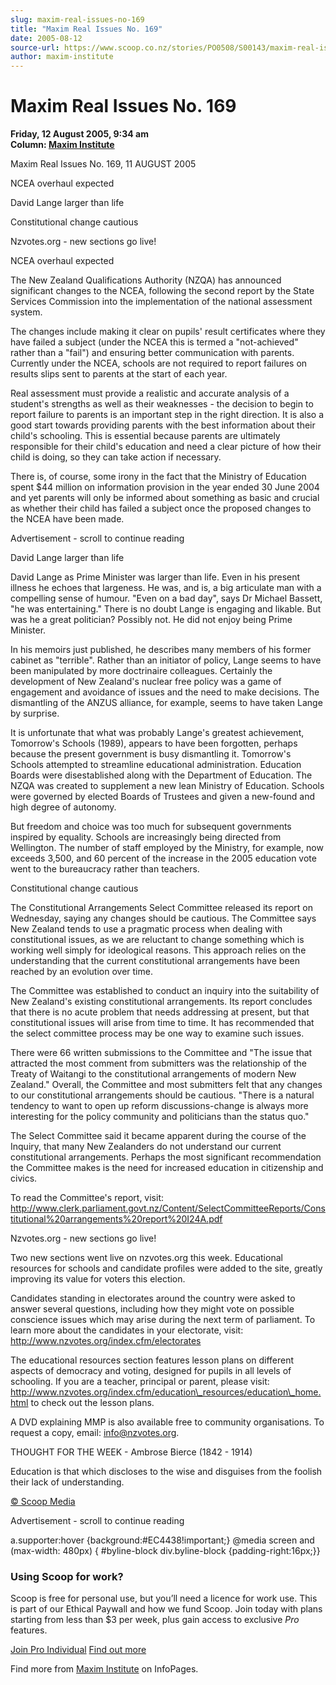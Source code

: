 ```yaml
---
slug: maxim-real-issues-no-169
title: "Maxim Real Issues No. 169"
date: 2005-08-12
source-url: https://www.scoop.co.nz/stories/PO0508/S00143/maxim-real-issues-no-169.htm
author: maxim-institute
---
```

Maxim Real Issues No. 169
=========================

**Friday, 12 August 2005, 9:34 am**  
**Column: [Maxim Institute](https://info.scoop.co.nz/Maxim_Institute)**

Maxim Real Issues No. 169, 11 AUGUST 2005

NCEA overhaul expected

David Lange larger than life

Constitutional change cautious

Nzvotes.org - new sections go live!

  

NCEA overhaul expected

The New Zealand Qualifications Authority (NZQA) has announced significant changes to the NCEA, following the second report by the State Services Commission into the implementation of the national assessment system.

The changes include making it clear on pupils' result certificates where they have failed a subject (under the NCEA this is termed a "not-achieved" rather than a "fail") and ensuring better communication with parents. Currently under the NCEA, schools are not required to report failures on results slips sent to parents at the start of each year.

Real assessment must provide a realistic and accurate analysis of a student's strengths as well as their weaknesses - the decision to begin to report failure to parents is an important step in the right direction. It is also a good start towards providing parents with the best information about their child's schooling. This is essential because parents are ultimately responsible for their child's education and need a clear picture of how their child is doing, so they can take action if necessary.

There is, of course, some irony in the fact that the Ministry of Education spent $44 million on information provision in the year ended 30 June 2004 and yet parents will only be informed about something as basic and crucial as whether their child has failed a subject once the proposed changes to the NCEA have been made.

Advertisement - scroll to continue reading





  
David Lange larger than life

David Lange as Prime Minister was larger than life. Even in his present illness he echoes that largeness. He was, and is, a big articulate man with a compelling sense of humour. "Even on a bad day", says Dr Michael Bassett, "he was entertaining." There is no doubt Lange is engaging and likable. But was he a great politician? Possibly not. He did not enjoy being Prime Minister.

In his memoirs just published, he describes many members of his former cabinet as "terrible". Rather than an initiator of policy, Lange seems to have been manipulated by more doctrinaire colleagues. Certainly the development of New Zealand's nuclear free policy was a game of engagement and avoidance of issues and the need to make decisions. The dismantling of the ANZUS alliance, for example, seems to have taken Lange by surprise.

It is unfortunate that what was probably Lange's greatest achievement, Tomorrow's Schools (1989), appears to have been forgotten, perhaps because the present government is busy dismantling it. Tomorrow's Schools attempted to streamline educational administration. Education Boards were disestablished along with the Department of Education. The NZQA was created to supplement a new lean Ministry of Education. Schools were governed by elected Boards of Trustees and given a new-found and high degree of autonomy.

But freedom and choice was too much for subsequent governments inspired by equality. Schools are increasingly being directed from Wellington. The number of staff employed by the Ministry, for example, now exceeds 3,500, and 60 percent of the increase in the 2005 education vote went to the bureaucracy rather than teachers.

  
Constitutional change cautious

The Constitutional Arrangements Select Committee released its report on Wednesday, saying any changes should be cautious. The Committee says New Zealand tends to use a pragmatic process when dealing with constitutional issues, as we are reluctant to change something which is working well simply for ideological reasons. This approach relies on the understanding that the current constitutional arrangements have been reached by an evolution over time.

The Committee was established to conduct an inquiry into the suitability of New Zealand's existing constitutional arrangements. Its report concludes that there is no acute problem that needs addressing at present, but that constitutional issues will arise from time to time. It has recommended that the select committee process may be one way to examine such issues.

There were 66 written submissions to the Committee and "The issue that attracted the most comment from submitters was the relationship of the Treaty of Waitangi to the constitutional arrangements of modern New Zealand." Overall, the Committee and most submitters felt that any changes to our constitutional arrangements should be cautious. "There is a natural tendency to want to open up reform discussions-change is always more interesting for the policy community and politicians than the status quo."

The Select Committee said it became apparent during the course of the Inquiry, that many New Zealanders do not understand our current constitutional arrangements. Perhaps the most significant recommendation the Committee makes is the need for increased education in citizenship and civics.

To read the Committee's report, visit:  
http://www.clerk.parliament.govt.nz/Content/SelectCommitteeReports/Constitutional%20arrangements%20report%20I24A.pdf

  
Nzvotes.org - new sections go live!

Two new sections went live on nzvotes.org this week. Educational resources for schools and candidate profiles were added to the site, greatly improving its value for voters this election.

Candidates standing in electorates around the country were asked to answer several questions, including how they might vote on possible conscience issues which may arise during the next term of parliament. To learn more about the candidates in your electorate, visit:  
http://www.nzvotes.org/index.cfm/electorates

The educational resources section features lesson plans on different aspects of democracy and voting, designed for pupils in all levels of schooling. If you are a teacher, principal or parent, please visit: http://www.nzvotes.org/index.cfm/education\_resources/education\_home.html to check out the lesson plans.

A DVD explaining MMP is also available free to community organisations. To request a copy, email: info@nzvotes.org.

THOUGHT FOR THE WEEK - Ambrose Bierce (1842 - 1914)

Education is that which discloses to the wise and disguises from the foolish their lack of understanding.

  

[© Scoop Media](http://www.scoop.co.nz/about/terms.html)  

Advertisement - scroll to continue reading



a.supporter:hover {background:#EC4438!important;} @media screen and (max-width: 480px) { #byline-block div.byline-block {padding-right:16px;}}

### Using Scoop for work?

Scoop is free for personal use, but you’ll need a licence for work use. This is part of our Ethical Paywall and how we fund Scoop. Join today with plans starting from less than $3 per week, plus gain access to exclusive _Pro_ features.  
  
[Join Pro Individual](https://pro.scoop.co.nz/Individual/?from=ProIn24) [Find out more](https://pro.scoop.co.nz/using-scoop-for-work/?from=ProIn24)

Find more from [Maxim Institute](https://info.scoop.co.nz/Maxim_Institute) on InfoPages.